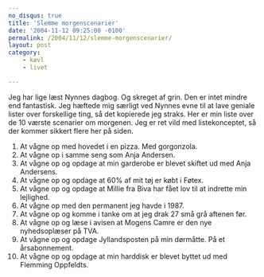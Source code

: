 ```yaml
---
no_disqus: true
title: 'Slemme morgenscenarier'
date: '2004-11-12 09:25:00 -0100'
permalink: /2004/11/12/slemme-morgenscenarier/
layout: post
category:
    - kævl
    - livet

---
```

Jeg har lige læst Nynnes dagbog. Og skreget af grin. Den er intet mindre end fantastisk. Jeg hæftede mig særligt ved Nynnes evne til at lave geniale lister over forskellige ting, så det kopierede jeg straks. Her er min liste over de 10 værste scenarier om morgenen. Jeg er ret vild med listekonceptet, så der kommer sikkert flere her på siden.


1. At vågne op med hovedet i en pizza. Med gorgonzola.
2. At vågne op i samme seng som Anja Andersen.
3. At vågne op og opdage at min garderobe er blevet skiftet ud med Anja Andersens.
4. At vågne op og opdage at 60% af mit tøj er købt i Føtex.
5. At vågne op og opdage at Millie fra Biva har fået lov til at indrette min lejlighed.
6. At vågne op med den permanent jeg havde i 1987.
7. At vågne op og komme i tanke om at jeg drak 27 små grå aftenen før.
8. At vågne op og læse i avisen at Mogens Camre er den nye nyhedsoplæser på TVA.
9. At vågne op og opdage Jyllandsposten på min dørmåtte. På et årsabonnement.
10. At vågne op og opdage at min harddisk er blevet byttet ud med Flemming Oppfeldts.
